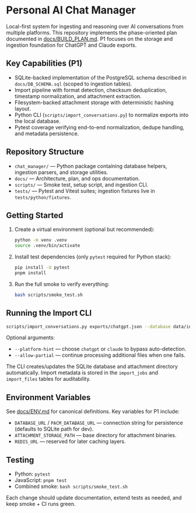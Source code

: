 # Personal AI Chat Manager

Local-first system for ingesting and reasoning over AI conversations from multiple platforms. This repository implements the
phase-oriented plan documented in [docs/BUILD_PLAN.md](docs/BUILD_PLAN.md). P1 focuses on the storage and ingestion foundation
for ChatGPT and Claude exports.

## Key Capabilities (P1)
- SQLite-backed implementation of the PostgreSQL schema described in `docs/DB_SCHEMA.sql` (scoped to ingestion tables).
- Import pipeline with format detection, checksum deduplication, timestamp normalization, and attachment extraction.
- Filesystem-backed attachment storage with deterministic hashing layout.
- Python CLI (`scripts/import_conversations.py`) to normalize exports into the local database.
- Pytest coverage verifying end-to-end normalization, dedupe handling, and metadata persistence.

## Repository Structure
- `chat_manager/` — Python package containing database helpers, ingestion parsers, and storage utilities.
- `docs/` — Architecture, plan, and ops documentation.
- `scripts/` — Smoke test, setup script, and ingestion CLI.
- `tests/` — Pytest and Vitest suites; ingestion fixtures live in `tests/python/fixtures`.

## Getting Started
1. Create a virtual environment (optional but recommended):
   ```bash
   python -m venv .venv
   source .venv/bin/activate
   ```
2. Install test dependencies (only `pytest` required for Python stack):
   ```bash
   pip install -U pytest
   pnpm install
   ```
3. Run the full smoke to verify everything:
   ```bash
   bash scripts/smoke_test.sh
   ```

## Running the Import CLI
```bash
scripts/import_conversations.py exports/chatgpt.json --database data/ingest.sqlite --attachments data/attachments
```

Optional arguments:
- `--platform-hint` — choose `chatgpt` or `claude` to bypass auto-detection.
- `--allow-partial` — continue processing additional files when one fails.

The CLI creates/updates the SQLite database and attachment directory automatically. Import metadata is stored in the
`import_jobs` and `import_files` tables for auditability.

## Environment Variables
See [docs/ENV.md](docs/ENV.md) for canonical definitions. Key variables for P1 include:
- `DATABASE_URL` / `PACM_DATABASE_URL` — connection string for persistence (defaults to SQLite path for dev).
- `ATTACHMENT_STORAGE_PATH` — base directory for attachment binaries.
- `REDIS_URL` — reserved for later caching layers.

## Testing
- Python: `pytest`
- JavaScript: `pnpm test`
- Combined smoke: `bash scripts/smoke_test.sh`

Each change should update documentation, extend tests as needed, and keep smoke + CI runs green.
